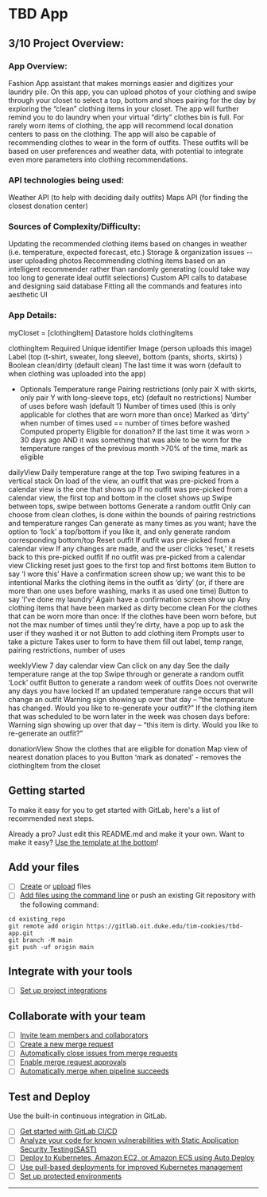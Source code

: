# TBD App

## 3/10 Project Overview:

### App Overview:
Fashion App assistant that makes mornings easier and digitizes your laundry pile. On this app, you can upload photos of your clothing and swipe through your closet to select a top, bottom and shoes pairing for the day by exploring the “clean” clothing items in your closet. The app will further remind you to do laundry when your virtual “dirty” clothes bin is full. For rarely worn items of clothing, the app will recommend local donation centers to pass on the clothing. The app will also be capable of recommending clothes to wear in the form of outfits. These outfits will be based on user preferences and weather data, with potential to integrate even more parameters into clothing recommendations.

### API technologies being used:
Weather API (to help with deciding daily outfits)
Maps API (for finding the closest donation center)

### Sources of Complexity/Difficulty:
Updating the recommended clothing items based on changes in weather (i.e. temperature, expected forecast, etc.)
Storage & organization issues -- user uploading photos 
Recommending clothing items based on an intelligent recommender rather than randomly generating (could take way too long to generate ideal outfit selections)
Custom API calls to database and designing said database
Fitting all the commands and features into aesthetic UI


### App Details:
myCloset = [clothingItem]
Datastore holds clothingItems

clothingItem
Required
Unique identifier
Image (person uploads this image)
Label (top (t-shirt, sweater, long sleeve), bottom (pants, shorts, skirts) )
Boolean clean/dirty (default clean)
The last time it was worn (default to when clothing was uploaded into the app)
- Optionals
Temperature range 
Pairing restrictions (only pair X with skirts, only pair Y with long-sleeve tops, etc) (default no restrictions)
Number of uses before wash (default 1)
Number of times used (this is only applicable for clothes that are worn more than once)
Marked as ‘dirty’ when number of times used == number of times before washed
Computed property
Eligible for donation?
If the last time it was worn > 30 days ago AND it was something that was able to be worn for the temperature ranges of the previous month >70% of the time, mark as eligible

dailyView
Daily temperature range at the top
Two swiping features in a vertical stack
On load of the view, an outfit that was pre-picked from a calendar view is the one that shows up
If no outfit was pre-picked from a calendar view, the first top and bottom in the closet shows up
Swipe between tops, swipe between bottoms
Generate a random outfit
Only can choose from clean clothes, is done within the bounds of pairing restrictions and temperature ranges
Can generate as many times as you want; have the option to ‘lock’ a top/bottom if you like it, and only generate random corresponding bottom/top
Reset outfit
If outfit was pre-picked from a calendar view
If any changes are made, and the user clicks ‘reset,’ it resets back to this pre-picked outfit
If no outfit was pre-picked from a calendar view
Clicking reset just goes to the first top and first bottoms item
Button to say ‘I wore this’
Have a confirmation screen show up; we want this to be intentional
Marks the clothing items in the outfit as ‘dirty’ (or, if there are more than one uses before washing, marks it as used one time)
Button to say ‘I’ve done my laundry’
Again have a confirmation screen show up
Any clothing items that have been marked as dirty become clean
For the clothes that can be worn more than once:
If the clothes have been worn before, but not the max number of times until they’re dirty, have a pop up to ask the user if they washed it or not
Button to add clothing item
Prompts user to take a picture
Takes user to form to have them fill out label, temp range, pairing restrictions, number of uses

weeklyView
7 day calendar view
Can click on any day
See the daily temperature range at the top
Swipe through or generate a random outfit
‘Lock’ outfit
Button to generate a random week of outfits
Does not overwrite any days you have locked
If an updated temperature range occurs that will change an outfit
Warning sign showing up over that day – “the temperature has changed. Would you like to re-generate your outfit?”
If the clothing item that was scheduled to be worn later in the week was chosen days before:
Warning sign showing up over that day – “this item is dirty. Would you like to re-generate an outfit?”

donationView
Show the clothes that are eligible for donation
Map view of nearest donation places to you
Button ‘mark as donated’ - removes the clothingItem from the closet


## Getting started

To make it easy for you to get started with GitLab, here's a list of recommended next steps.

Already a pro? Just edit this README.md and make it your own. Want to make it easy? [Use the template at the bottom](#editing-this-readme)!

## Add your files

- [ ] [Create](https://docs.gitlab.com/ee/user/project/repository/web_editor.html#create-a-file) or [upload](https://docs.gitlab.com/ee/user/project/repository/web_editor.html#upload-a-file) files
- [ ] [Add files using the command line](https://docs.gitlab.com/ee/gitlab-basics/add-file.html#add-a-file-using-the-command-line) or push an existing Git repository with the following command:

```
cd existing_repo
git remote add origin https://gitlab.oit.duke.edu/tim-cookies/tbd-app.git
git branch -M main
git push -uf origin main
```

## Integrate with your tools

- [ ] [Set up project integrations](https://gitlab.oit.duke.edu/tim-cookies/tbd-app/-/settings/integrations)

## Collaborate with your team

- [ ] [Invite team members and collaborators](https://docs.gitlab.com/ee/user/project/members/)
- [ ] [Create a new merge request](https://docs.gitlab.com/ee/user/project/merge_requests/creating_merge_requests.html)
- [ ] [Automatically close issues from merge requests](https://docs.gitlab.com/ee/user/project/issues/managing_issues.html#closing-issues-automatically)
- [ ] [Enable merge request approvals](https://docs.gitlab.com/ee/user/project/merge_requests/approvals/)
- [ ] [Automatically merge when pipeline succeeds](https://docs.gitlab.com/ee/user/project/merge_requests/merge_when_pipeline_succeeds.html)

## Test and Deploy

Use the built-in continuous integration in GitLab.

- [ ] [Get started with GitLab CI/CD](https://docs.gitlab.com/ee/ci/quick_start/index.html)
- [ ] [Analyze your code for known vulnerabilities with Static Application Security Testing(SAST)](https://docs.gitlab.com/ee/user/application_security/sast/)
- [ ] [Deploy to Kubernetes, Amazon EC2, or Amazon ECS using Auto Deploy](https://docs.gitlab.com/ee/topics/autodevops/requirements.html)
- [ ] [Use pull-based deployments for improved Kubernetes management](https://docs.gitlab.com/ee/user/clusters/agent/)
- [ ] [Set up protected environments](https://docs.gitlab.com/ee/ci/environments/protected_environments.html)

***
